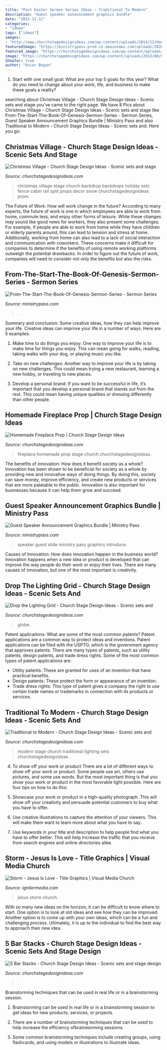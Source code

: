 ```yaml
---
title: "Post Easter Sermon Series Ideas ~ Traditional To Modern"
description: "Guest speaker announcement graphics bundle"
date: "2022-12-11"
categories:
- "ideas"
tags: ["ideas"]
images:
- "http://www.churchstagedesignideas.com/wp-content/uploads/2014/12/Homemade-Fireplace-Prop-Stage-Design.jpg"
featuredImage: "https://ministrypass-prod.s3.amazonaws.com/uploads/2020/04/Guest-Speaker-Adult_Low-Res-Web-Slide.jpg"
featured_image: "https://churchstagedesignideas.com/wp-content/uploads/2013/08/noid-DSC_0049.jpg"
image: "https://churchstagedesignideas.com/wp-content/uploads/2013/08/noid-DSC_0049.jpg"
ShowToc: true
author: "Oscar Bogan"
---
```



1. Start with one small goal: What are your top 5 goals for this year? What do you need to change about your work, life, and business to make these goals a reality? 

	

		
searching about Christmas Village - Church Stage Design Ideas - Scenic sets and stage you've came to the right page. We have 8 Pics about Christmas Village - Church Stage Design Ideas - Scenic sets and stage like From-The-Start-The-Book-Of-Genesis-Sermon-Series - Sermon Series, Guest Speaker Announcement Graphics Bundle | Ministry Pass and also Traditional to Modern - Church Stage Design Ideas - Scenic sets and. Here you go:
		
    
## Christmas Village - Church Stage Design Ideas - Scenic Sets And Stage

<img loading=lazy src="https://churchstagedesignideas.com/wp-content/uploads/2013/08/noid-DSC_0049.jpg" onerror="this.onerror=null;this.src='https://tse4.mm.bing.net/th?id=OIP.2TLlctv-9cFfVNsP-mlC_gHaE8&amp;pid=15.1';" alt="Christmas Village - Church Stage Design Ideas - Scenic sets and stage">

_Source: churchstagedesignideas.com_

>christmas village stage church backdrop backdrops holiday sets fence cabin rail split props decor snow churchstagedesignideas prom. 

	

The Future of Work: How will work change in the future?
According to many experts, the future of work is one in which employees are able to work from home, commute less, and enjoy other forms of leisure. While these changes may sound like good news for workers, they also present some challenges. For example, if people are able to work from home while they have children or elderly parents around, this can lead to tension and stress at home. Additionally, working from home can also lead to a lack of social interaction and communication with coworkers. These concerns make it difficult for companies to determine if the benefits of using remote working platforms outweigh the potential drawbacks. In order to figure out the future of work, companies will need to consider not only the benefits but also the risks.

    
## From-The-Start-The-Book-Of-Genesis-Sermon-Series - Sermon Series

<img loading=lazy src="https://ministrypass-prod.s3.amazonaws.com/uploads/2020/08/From-The-Start-The-Book-Of-Genesis-Sermon-Series-768x433.jpg" onerror="this.onerror=null;this.src='https://tse1.mm.bing.net/th?id=OIP.O3dyx8toyjF2MWWkMVhEPwHaEL&amp;pid=15.1';" alt="From-The-Start-The-Book-Of-Genesis-Sermon-Series - Sermon Series">

_Source: ministrypass.com_

>. 

	

Summary and conclusion: Some creative ideas, how they can help improve your life.
Creative ideas can improve your life in a number of ways. Here are 5 examples:
1. Make time to do things you enjoy: One way to improve your life is to make time for things you enjoy. This can mean going for walks, reading, taking walks with your dog, or playing music you like.

2. Take on new challenges: Another way to improve your life is by taking on new challenges. This could mean trying a new restaurant, learning a new hobby, or traveling to new places.

3. Develop a personal brand: If you want to be successful in life, it’s important that you develop a personal brand that stands out from the rest. This could mean having unique qualities or dressing differently than other people.


    
## Homemade Fireplace Prop | Church Stage Design Ideas

<img loading=lazy src="http://www.churchstagedesignideas.com/wp-content/uploads/2014/12/Homemade-Fireplace-Prop-Stage-Design.jpg" onerror="this.onerror=null;this.src='https://tse3.mm.bing.net/th?id=OIP.Edjp1Z9ygELuQFz1-rJAwgHaDB&amp;pid=15.1';" alt="Homemade Fireplace Prop | Church Stage Design Ideas">

_Source: churchstagedesignideas.com_

>fireplace homemade prop stage church churchstagedesignideas. 

	

The benefits of innovation: How does it benefit society as a whole?
Innovation has been shown to be beneficial for society as a whole by providing new and innovative ways of doing things. By doing this, society can save money, improve efficiency, and create new products or services that are more palatable to the public. Innovation is also important for businesses because it can help them grow and succeed.

    
## Guest Speaker Announcement Graphics Bundle | Ministry Pass

<img loading=lazy src="https://ministrypass-prod.s3.amazonaws.com/uploads/2020/04/Guest-Speaker-Adult_Low-Res-Web-Slide.jpg" onerror="this.onerror=null;this.src='https://tse2.mm.bing.net/th?id=OIP.W_qIBbfilbgPt50rM2sl7wHaEL&amp;pid=15.1';" alt="Guest Speaker Announcement Graphics Bundle | Ministry Pass">

_Source: ministrypass.com_

>speaker guest slide ministry pass graphics introduce. 

	

Causes of Innovation: How does innovation happen in the business world?
Innovation happens when a new idea or product is developed that can improve the way people do their work or enjoy their lives. There are many causes of innovation, but one of the most important is creativity.

    
## Drop The Lighting Grid - Church Stage Design Ideas - Scenic Sets And

<img loading=lazy src="http://churchstagedesignideas.com/wp-content/uploads/2019/01/Drop-the-Lighting-Grid-Stage-Design.jpg" onerror="this.onerror=null;this.src='https://tse3.mm.bing.net/th?id=OIP.7PuUEL9bwv-h9LoKrAVzxgHaDe&amp;pid=15.1';" alt="Drop the Lighting Grid - Church Stage Design Ideas - Scenic sets and">

_Source: churchstagedesignideas.com_

>globe. 

	

Patent applications: What are some of the most common patents?
Patent applications are a common way to protect ideas and inventions. Patent applications can be filed with the USPTO, which is the government agency that approves patents. There are many types of patents, such as utility patents, design patents, and trade dress rights. Some of the most common types of patent applications are: 
- Utility patents: These are granted for uses of an invention that have practical benefits. 
- Design patents: These protect the form or appearance of an invention. 
- Trade dress rights: This type of patent gives a company the right to use certain trade names or trademarks in connection with its products or services.

    
## Traditional To Modern - Church Stage Design Ideas - Scenic Sets And

<img loading=lazy src="https://churchstagedesignideas.com/wp-content/uploads/2011/07/Traditional-to-Modern.jpg" onerror="this.onerror=null;this.src='https://tse1.mm.bing.net/th?id=OIP.envkvnDz2ijzpHnqC3Zp3QHaC4&amp;pid=15.1';" alt="Traditional to Modern - Church Stage Design Ideas - Scenic sets and">

_Source: churchstagedesignideas.com_

>modern stage church traditional lighting sets churchstagedesignideas. 

	

4. To show off your work or product
There are a lot of different ways to show off your work or product. Some people use art, others use pictures, and some use words. But the most important thing is that you show your work or product in the most favorable light possible. Here are four tips on how to do this:
1. Showcase your work or product in a high-quality photograph. This will show off your creativity and persuade potential customers to buy what you have to offer.

2. Use creative illustrations to capture the attention of your viewers. This will make them want to learn more about what you have to say.

3. Use keywords in your title and description to help people find what you have to offer better. This will help increase the traffic that you receive from search engines and online directories alike.


    
## Storm - Jesus Is Love - Title Graphics | Visual Media Church

<img loading=lazy src="https://assets.ignitermedia.com/products/36618-storm-jesus-is-love/preview/image" onerror="this.onerror=null;this.src='https://tse1.mm.bing.net/th?id=OIP.QKMaQ4yXpmAViP_rPzfudQHaEK&amp;pid=15.1';" alt="Storm - Jesus Is Love - Title Graphics | Visual Media Church">

_Source: ignitermedia.com_

>jesus storm church. 

	

With so many new ideas on the horizon, it can be difficult to know where to start. One option is to look at old ideas and see how they can be improved. Another option is to come up with your own ideas, which can be a fun and challenging process. Ultimately, it is up to the individual to find the best way to approach their new idea.

    
## 5 Bar Stacks - Church Stage Design Ideas - Scenic Sets And Stage Design

<img loading=lazy src="https://churchstagedesignideas.com/wp-content/uploads/2014/10/5-bar-stacks-stage-design.jpg" onerror="this.onerror=null;this.src='https://tse2.mm.bing.net/th?id=OIP.sPi1eAVUQWmmk4OAiiFyYQHaDt&amp;pid=15.1';" alt="5 Bar Stacks - Church Stage Design Ideas - Scenic sets and stage design">

_Source: churchstagedesignideas.com_

>. 

	

Brainstorming techniques that can be used in real life or in a brainstorming session.
1. Brainstorming can be used in real life or in a brainstorming session to get ideas for new products, services, or projects.
2. There are a number of brainstorming techniques that can be used to help increase the efficiency ofbrainstorming sessions.

3. Some common brainstorming techniques include creating groups, using flashcards, and using models or illustrations to illustrate ideas.

